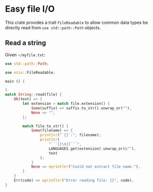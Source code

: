 # Easy file I/O
This crate provides a trait `FileReadable` to allow common data types be directly read from `use std::path::Path` objects.

## Read a string
Given `~/myfile.txt`:
```rust
use std::path::Path;

use ezio::FileReadable;

main () {

}
match String::read(file) {
    Ok(text) => {
        let extension = match file.extension() {
            Some(suffix) => suffix.to_str().unwrap_or(""),
            None => "",
        };

        match file.to_str() {
            Some(filename) => {
                println!("`{}`:", filename);
                println!(
                    "```{}\n{}```",
                    LANGUAGES.get(extension).unwrap_or(&""),
                    text
                );
            }
            None => eprintln!("Could not extract file name."),
        }
    }
    Err(code) => eprintln!("Error reading file: {}", code),
}